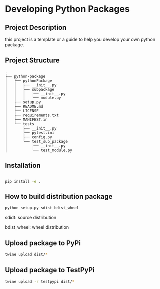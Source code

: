 # Developing Python Packages

## Project Description

this project is a template or a guide to help you develop your own python package.


## Project Structure
    .
    ├── python-package
    │   ├── pythonPackage
    │   │   ├── __init__.py
    │   │   ├── subpackage
    │   │   │   ├── __init__.py
    │   │   │   └── module.py
    │   ├── setup.py
    │   ├── README.md
    │   ├── LICENSE
    │   ├── requirements.txt
    │   ├── MANIFEST.in
    │   └── tests
    │       ├── __init__.py
    │       ├── pytest.ini
    │       ├── config.py
    │       └── test_sub_package
    │           ├── __init__.py
    │           └── test_module.py


## Installation

```bash

pip install -e .

```

## How to build distribution package

```bash
python setup.py sdist bdist_wheel
```
sdidt: source distribution

bdist_wheel: wheel distribution

## Upload package to PyPi

```bash
twine upload dist/*
```

## Upload package to TestPyPi

```bash
twine upload -r testpypi dist/*
```